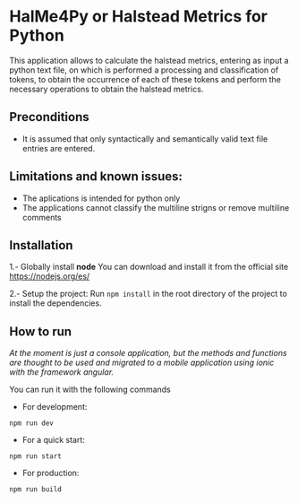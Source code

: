 # HalMe4Py or Halstead Metrics for Python

This application allows to calculate the halstead metrics, entering as input a python text file, on which is performed a processing and classification of tokens, to obtain the occurrence of each of these tokens and perform the necessary operations to obtain the halstead metrics.
## Preconditions
- It is assumed that only syntactically and semantically valid text file entries are entered.

## Limitations and known issues: 
- The aplications is intended for python only
- The applications cannot classify the multiline strigns or remove multiline comments

## Installation

1.- Globally install **node**
You can download and install it from the official site https://nodejs.org/es/

2.- Setup the project:
Run `npm install` in the root directory of the project to install the dependencies.

## How to run

*At the moment is just a console application, but the methods and functions are thought to be used and migrated to a mobile
application using ionic with the framework angular.*

You can run it with the following commands

- For development: 
```
npm run dev
```
- For a quick start: 
```
npm run start
```
- For production: 
```
npm run build
```
